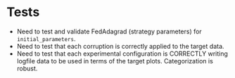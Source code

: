 # Tests
- Need to test and validate FedAdagrad (strategy parameters) for `initial_parameters`.
- Need to test that each corruption is correctly applied to the target data.
- Need to test that each experimental configuration is CORRECTLY writing logfile data to be used in terms of the target plots. Categorization is robust.


